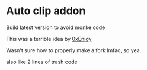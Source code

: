 # Auto clip addon

Build latest version to avoid monke code

This was a terrible idea by <a href="https://github.com/0xEnjoy">0xEnjoy</a>

Wasn't sure how to properly make a fork lmfao, so yea.

also like 2 lines of trash code
